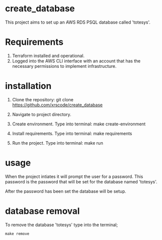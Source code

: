 # create_database
This project aims to set up an AWS RDS PSQL database called 'totesys'.  

# Requirements
1. Terraform installed and operational. 
2. Logged into the AWS CLI interface with an account that has the necessary permissions to implement infrastructure.

# installation

1.  Clone the repository:
    git clone https://github.com/xrscode/create_database

2. Navigate to project directory.

3. Create environment.  Type into terminal:
    make create-environment

4. Install requirements.  Type into terminal:
    make requirements

5.  Run the project.  Type into terminal:
    make run

# usage
When the project intiates it will prompt the user for a password.
This password is the password that will be set for the database
named 'totesys'.  

After the password has been set the database will be setup. 

# database removal
To remove the database 'totesys' type into the terminal; 

    make remove


